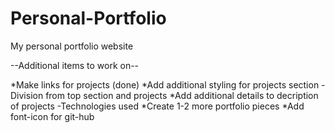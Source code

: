 # Personal-Portfolio
My personal portfolio website

--Additional items to work on--

*Make links for projects (done)
*Add additional styling for projects section
	-Division from top section and projects
*Add additional details to decription of projects
	-Technologies used
*Create 1-2 more portfolio pieces
*Add font-icon for git-hub